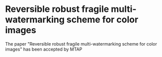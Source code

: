 # Reversible robust fragile multi-watermarking scheme for color images
The paper  "Reversible robust fragile multi-watermarking scheme for color images" has been accepted by MTAP
